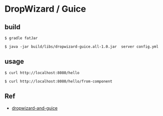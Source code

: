 # DropWizard / Guice

## build
```
$ gradle fatJar

$ java -jar build/libs/dropwizard-guice.all-1.0.jar  server config.yml
```

## usage
```
$ curl http://localhost:8080/hello

$ curl http://localhost:8080/hello/from-component
```

## Ref

* [dropwizard-and-guice](https://dzone.com/articles/dropwizard-and-guice)
